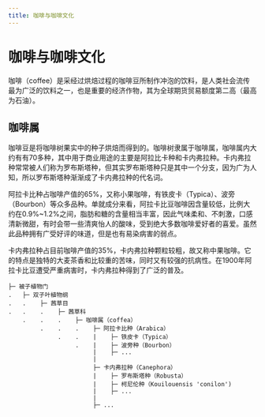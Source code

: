 ```yaml
---
title: 咖啡与咖啡文化
---
```


# 咖啡与咖啡文化

咖啡（coffee）是采经过烘焙过程的咖啡豆所制作冲泡的饮料，是人类社会流传最为广泛的饮料之一，也是重要的经济作物，其为全球期货贸易额度第二高（最高为石油）。

## 咖啡属

咖啡豆是将咖啡树果实中的种子烘焙而得到的。咖啡树隶属于咖啡属，咖啡属内大约有有70多种，其中用于商业用途的主要是阿拉比卡种和卡内弗拉种。卡内弗拉种常常被人们称为罗布斯塔种，但其实罗布斯塔种只是其中一个分支，因为广为人知，所以罗布斯塔种渐渐成了卡内弗拉种的代名词。

阿拉卡比种占咖啡产值的65%，又称小果咖啡，有铁皮卡（Typica）、波旁（Bourbon）等众多品种。单就成分来看，阿拉卡比豆咖啡因含量较低，比例大约在0.9%~1.2%之间，脂肪和糖的含量相当丰富，因此气味柔和、不刺激，口感清新微甜，有时会带一些清爽怡人的酸味，受到绝大多数咖啡爱好者的喜爱。虽然此品种拥有广受好评的味道，但是也有易染病害的弱点。

卡内弗拉种占目前咖啡产值的35%，卡内弗拉种颗粒较粗，故又称中果咖啡。它的特点是独特的大麦茶香和比较重的苦味，同时又有较强的抗病性。在1900年阿拉卡比豆遭受严重病害时，卡内弗拉种得到了广泛的普及。

```
├─ 被子植物门
.   ├─ 双子叶植物纲
.   .    ├─ 茜草目
.   .    .    ├─ 茜草科
    .    .    .    ├─ 咖啡属（coffea）
         .    .    .    ├─ 阿拉卡比种（Arabica）
              .    .    |    ├─ 铁皮卡（Typica）
                   .    |    ├─ 波旁种（Bourbon）
                        |    ├─ ...
                        |
                        ├─ 卡内弗拉种（Canephora）
                        |    ├─ 罗布斯塔种（Robusta）
                        |    ├─ 柯尼伦种（Kouilouensis 'conilon')
                        |    ├─ ...
                        |
                        ├─ ...
```
